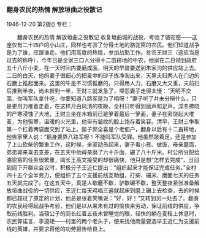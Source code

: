 ### 翻身农民的热情  解放垣曲之役散记

1946-12-20
第2版()
专栏：

　　翻身农民的热情
    解放垣曲之役散记
    收复垣曲城的战役，考验了骆驼窑——这座仅有二十四户的小山庄，同样也考验了分得土地的骆驼窑的农民。他们知道战争是为了谁，应跟谁走。他们用高度的热情，参加战勤工作。贫农王财三（这应当是过去的称呼），今年已是全家三口人分得十二亩耕地的中农，他家在二日领到政府五十八斤小麦，在一天时间内要磨成面，明天的早晨要送到朱家沟的供应站上去。二日的白天，他的妻子很细心的把麦中的砂子拣净淘出来，天黑夫妇两人在门边的石磨上推起面来。这里的牛是不习惯推磨的，只得用人力，石磨又大又重，夫前妇后推到半夜，尚未推到一半，王财三就发急了，埋怨妻子走得太慢：“天明不交面，你叫军队拿什吃，你要知道八路军是为了咱呀！”妻子听了并未分辩什么，只是更用力推着走着，在这样月白风清的夜晚，全村只听得到磨声和足声。深冬拂晓的严寒浸蚀了大地，王财三坐在木箱前已是箩着最后一箩面，妻子在旁烧起大堆麦，为他驱寒，温暖的火光里，他带有皱纹的脸上饱存着笑容。清早，王财三争取第一个扛着两袋面交到了站上。跛子郭全喜是个老佃户，翻身以后有十二亩耕地，他告家里人说：“翻身要靠八路军呀！不能叫军队受罪。他虽然跛着足，还是参加了上山砍柴的繁重工作，这时候，全家动员起来，妻子看小孩、做饭，母亲磨面，弟弟郭来喜去支差，在五天中他母亲磨了六十斤面，碾了八十斤米。村公所分配给骆驼窑的任务很繁重，闾长王高文接受的却很痛快，他只是想“怎样去完成”，当回到闾下开群众会议时，积极分子王近仁提出：“组织起来才能保证完成任务。”全村四十五个全半劳力，便组织了五个支援前线互助组，打柴、碾米、磨面七天的任务五天就完成了。在这五天中，真是人歇磨不歇，驴歇碾不歇，整天整夜紧张准备解放垣曲战役的一切供应，王近仁每天鸡唱三遍就起床到磨上碾上去检查，去的时候都已超过了原定的计划，他总是张着笑嘴说：“好，好！”又转到另一处去了。翻身的农民经得起战争考验，他们是以从来未有过的愉快来劳动，保证前线的供应，争取前线胜利。当辕公子的闾长红着五夜未曾睡觉的眼，轻快的躺在麦秸上休息时，农民郭诺言、李遵矩——村里的两个老头子，便来找他商量要选举王近仁为支援前线的英雄，并要求蒋他的功劳报告给县上。
